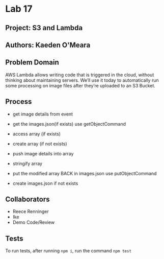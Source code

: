 # Lab 17

## Project: S3 and Lambda

## Authors: Kaeden O'Meara

## Problem Domain

AWS Lambda allows writing code that is triggered in the cloud, without thinking about maintaining servers. We’ll use it today to automatically run some processing on image files after they’re uploaded to an S3 Bucket.

## Process

- get image details from event

- get the images.json(if exists) use getObjectCommand

- access array (if exists)

- create array (if not exists)

- push image details into array

- stringify array

- put the modified array BACK in images.json use putObjectCommand

- create images.json if not exists

## Collaborators

- Reece Renninger
- Ike
- Demo Code/Review

## Tests

To run tests, after running `npm i`, run the command `npm test`
